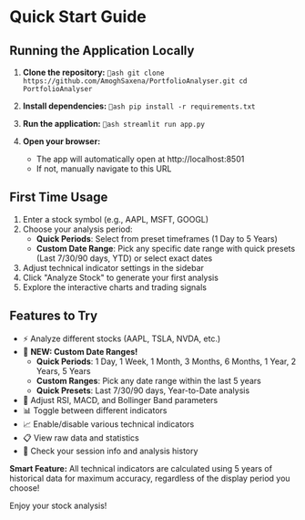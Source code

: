 ﻿#  Quick Start Guide

## Running the Application Locally

1. **Clone the repository:**
   `ash
   git clone https://github.com/AmoghSaxena/PortfolioAnalyser.git
   cd PortfolioAnalyser
   `

2. **Install dependencies:**
   `ash
   pip install -r requirements.txt
   `

3. **Run the application:**
   `ash
   streamlit run app.py
   `

4. **Open your browser:**
   - The app will automatically open at http://localhost:8501
   - If not, manually navigate to this URL

## First Time Usage

1. Enter a stock symbol (e.g., AAPL, MSFT, GOOGL)
2. Choose your analysis period:
   - **Quick Periods**: Select from preset timeframes (1 Day to 5 Years)
   - **Custom Date Range**: Pick any specific date range with quick presets (Last 7/30/90 days, YTD) or select exact dates
3. Adjust technical indicator settings in the sidebar
4. Click "Analyze Stock" to generate your first analysis
5. Explore the interactive charts and trading signals

## Features to Try

- ⚡ Analyze different stocks (AAPL, TSLA, NVDA, etc.)
- 📅 **NEW: Custom Date Ranges!**
  - **Quick Periods**: 1 Day, 1 Week, 1 Month, 3 Months, 6 Months, 1 Year, 2 Years, 5 Years
  - **Custom Ranges**: Pick any date range within the last 5 years
  - **Quick Presets**: Last 7/30/90 days, Year-to-Date analysis
- 🔧 Adjust RSI, MACD, and Bollinger Band parameters
- 📊 Toggle between different indicators
- 📈 Enable/disable various technical indicators
- 📋 View raw data and statistics
- 👤 Check your session info and analysis history

**Smart Feature:** All technical indicators are calculated using 5 years of historical data for maximum accuracy, regardless of the display period you choose!

Enjoy your stock analysis! 
